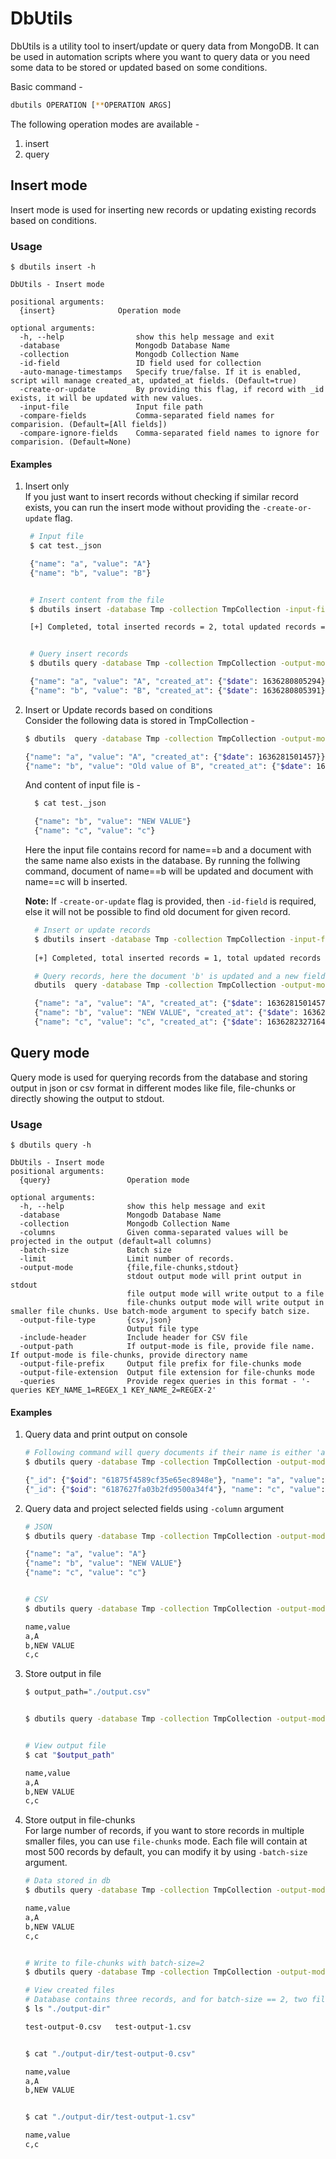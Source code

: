 # DbUtils

DbUtils is a utility tool to insert/update or query data from MongoDB. It can be used in automation scripts where you want to query data or you need some data to be stored or updated based on some conditions.

Basic command - 
```sh
dbutils OPERATION [**OPERATION ARGS]
```

The following operation modes are available - 
1. insert
2. query

## Insert mode
Insert mode is used for inserting new records or updating existing records based on conditions.

### Usage
```
$ dbutils insert -h

DbUtils - Insert mode

positional arguments:
  {insert}              Operation mode

optional arguments:
  -h, --help                show this help message and exit
  -database                 Mongodb Database Name
  -collection               Mongodb Collection Name
  -id-field                 ID field used for collection
  -auto-manage-timestamps   Specify true/false. If it is enabled, script will manage created_at, updated_at fields. (Default=true)
  -create-or-update         By providing this flag, if record with _id exists, it will be updated with new values.
  -input-file               Input file path
  -compare-fields           Comma-separated field names for comparision. (Default=[All fields])
  -compare-ignore-fields    Comma-separated field names to ignore for comparision. (Default=None)
```
#### Examples

1. Insert only   
   If you just want to insert records without checking if similar record exists, you can run the insert mode without providing the `-create-or-update` flag.

   ```sh
    # Input file 
    $ cat test._json 

    {"name": "a", "value": "A"}
    {"name": "b", "value": "B"}


    # Insert content from the file
    $ dbutils insert -database Tmp -collection TmpCollection -input-file test._json 

    [+] Completed, total inserted records = 2, total updated records = 0, total errors = 0.


    # Query insert records
    $ dbutils query -database Tmp -collection TmpCollection -output-mode stdout -output-file-type json -columns name,value,created_at

    {"name": "a", "value": "A", "created_at": {"$date": 1636280805294}}
    {"name": "b", "value": "B", "created_at": {"$date": 1636280805391}}
   ```
  2. Insert or Update records based on conditions  
  Consider the following data is stored in TmpCollection - 
        ```sh
        $ dbutils  query -database Tmp -collection TmpCollection -output-mode stdout -output-file-type json -columns name,value,created_at,updated_at

        {"name": "a", "value": "A", "created_at": {"$date": 1636281501457}}
        {"name": "b", "value": "Old value of B", "created_at": {"$date": 1636281501540}}
        ```
      And content of input file is - 
        ```sh
          $ cat test._json

          {"name": "b", "value": "NEW VALUE"}
          {"name": "c", "value": "c"}
        ```
      
      Here the input file contains record for name==b and a document with the same name also exists in the database. By running the follwing command, document of name==b will be updated and document with name==c will b inserted.

      **Note:** If `-create-or-update` flag is provided, then `-id-field` is required, else it will not be possible to find old document for given record.

        ```sh
          # Insert or update records
          $ dbutils insert -database Tmp -collection TmpCollection -input-file test._json -create-or-update -id-field name -compare-fields value
          
          [+] Completed, total inserted records = 1, total updated records = 1, total errors = 0.

          # Query records, here the document 'b' is updated and a new field `updated_at` is also added
          dbutils  query -database Tmp -collection TmpCollection -output-mode stdout -output-file-type json -columns name,value,created_at,updated_at

          {"name": "a", "value": "A", "created_at": {"$date": 1636281501457}}
          {"name": "b", "value": "NEW VALUE", "created_at": {"$date": 1636281501540}, "updated_at": {"$date": 1636282327162}}
          {"name": "c", "value": "c", "created_at": {"$date": 1636282327164}}
        ```
      
## Query mode
Query mode is used for querying records from the database and storing output in json or csv format in different modes like file, file-chunks or directly showing the output to stdout.

### Usage
```
$ dbutils query -h

DbUtils - Insert mode
positional arguments:
  {query}                 Operation mode

optional arguments:
  -h, --help              show this help message and exit
  -database               Mongodb Database Name
  -collection             Mongodb Collection Name
  -columns                Given comma-separated values will be projected in the output (default=all columns)
  -batch-size             Batch size
  -limit                  Limit number of records.
  -output-mode            {file,file-chunks,stdout}
                          stdout output mode will print output in stdout
                          file output mode will write output to a file
                          file-chunks output mode will write output in smaller file chunks. Use batch-mode argument to specify batch size.
  -output-file-type       {csv,json}
                          Output file type
  -include-header         Include header for CSV file
  -output-path            If output-mode is file, provide file name. If output-mode is file-chunks, provide directory name
  -output-file-prefix     Output file prefix for file-chunks mode
  -output-file-extension  Output file extension for file-chunks mode
  -queries                Provide regex queries in this format - '-queries KEY_NAME_1=REGEX_1 KEY_NAME_2=REGEX-2'
```
#### Examples
1. Query data and print output on console
      ```sh
      # Following command will query documents if their name is either 'a' or 'c' (if it matches '^(a|c)$' regex)
      $ dbutils query -database Tmp -collection TmpCollection -output-mode stdout -output-file-type json -queries 'name=^(a|c)$'

      {"_id": {"$oid": "61875f4589cf35e65ec8948e"}, "name": "a", "value": "A", "created_at": {"$date": 1636281501457}}
      {"_id": {"$oid": "6187627fa03b2fd9500a34f4"}, "name": "c", "value": "c", "created_at": {"$date": 1636282327164}}
      ```
2. Query data and project selected fields using `-column` argument
      ```sh
      # JSON
      $ dbutils query -database Tmp -collection TmpCollection -output-mode stdout -output-file-type json -columns name,value

      {"name": "a", "value": "A"}
      {"name": "b", "value": "NEW VALUE"}
      {"name": "c", "value": "c"}
      

      # CSV
      $ dbutils query -database Tmp -collection TmpCollection -output-mode stdout -output-file-type csv -include-header true -columns name,value 
      
      name,value
      a,A
      b,NEW VALUE
      c,c
      ```
3. Store output in file
      ```sh
      $ output_path="./output.csv"


      $ dbutils query -database Tmp -collection TmpCollection -output-mode "file" -output-path "$output_path" -output-file-type csv -columns name,value -include-header true


      # View output file
      $ cat "$output_path"

      name,value
      a,A
      b,NEW VALUE
      c,c
    ```
4. Store output in file-chunks   
  For large number of records, if you want to store records in multiple smaller files, you can use `file-chunks` mode. Each file will contain at most 500 records by default, you can modify it by using `-batch-size` argument.
      ```sh
      # Data stored in db
      $ dbutils query -database Tmp -collection TmpCollection -output-mode stdout -output-file-type csv -columns name,value -include-header true

      name,value
      a,A
      b,NEW VALUE
      c,c


      # Write to file-chunks with batch-size=2
      $ dbutils query -database Tmp -collection TmpCollection -output-mode "file-chunks" -output-file-prefix "test-output" -output-file-extension "csv"  -batch-size 2 -output-path "./output-dir" -output-file-type csv -columns name,value -include-header true

      # View created files
      # Database contains three records, and for batch-size == 2, two files will be created. One file having first two records and the second file containing last record.
      $ ls "./output-dir"

      test-output-0.csv   test-output-1.csv


      $ cat "./output-dir/test-output-0.csv" 

      name,value
      a,A
      b,NEW VALUE


      $ cat "./output-dir/test-output-1.csv" 

      name,value
      c,c
      ```
